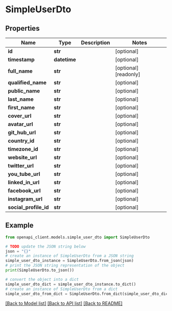 # SimpleUserDto


## Properties

Name | Type | Description | Notes
------------ | ------------- | ------------- | -------------
**id** | **str** |  | [optional] 
**timestamp** | **datetime** |  | [optional] 
**full_name** | **str** |  | [optional] [readonly] 
**qualified_name** | **str** |  | [optional] 
**public_name** | **str** |  | [optional] 
**last_name** | **str** |  | [optional] 
**first_name** | **str** |  | [optional] 
**cover_url** | **str** |  | [optional] 
**avatar_url** | **str** |  | [optional] 
**git_hub_url** | **str** |  | [optional] 
**country_id** | **str** |  | [optional] 
**timezone_id** | **str** |  | [optional] 
**website_url** | **str** |  | [optional] 
**twitter_url** | **str** |  | [optional] 
**you_tube_url** | **str** |  | [optional] 
**linked_in_url** | **str** |  | [optional] 
**facebook_url** | **str** |  | [optional] 
**instagram_url** | **str** |  | [optional] 
**social_profile_id** | **str** |  | [optional] 

## Example

```python
from openapi_client.models.simple_user_dto import SimpleUserDto

# TODO update the JSON string below
json = "{}"
# create an instance of SimpleUserDto from a JSON string
simple_user_dto_instance = SimpleUserDto.from_json(json)
# print the JSON string representation of the object
print(SimpleUserDto.to_json())

# convert the object into a dict
simple_user_dto_dict = simple_user_dto_instance.to_dict()
# create an instance of SimpleUserDto from a dict
simple_user_dto_from_dict = SimpleUserDto.from_dict(simple_user_dto_dict)
```
[[Back to Model list]](../README.md#documentation-for-models) [[Back to API list]](../README.md#documentation-for-api-endpoints) [[Back to README]](../README.md)


